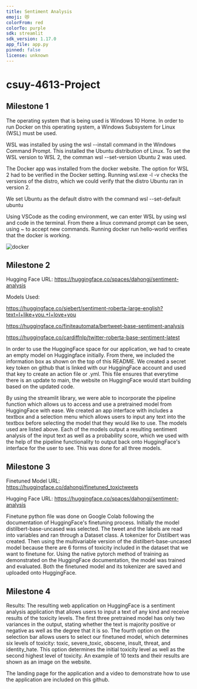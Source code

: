 ```yaml
---
title: Sentiment Analysis
emoji: 😻
colorFrom: red
colorTo: purple
sdk: streamlit
sdk_version: 1.17.0
app_file: app.py
pinned: false
license: unknown
---
```


# csuy-4613-Project
## Milestone 1

The operating system that is being used is Windows 10 Home. In order to run Docker on this operating system, a
Windows Subsystem for Linux (WSL) must be used.

WSL was installed by using the wsl --install command in the Windows Command Prompt. This installed the Ubuntu 
distribution of Linux. To set the WSL version to WSL 2, the comman wsl --set-version Ubuntu 2 was used.

The Docker app was installed from the docker website. The option for WSL 2 had to be verified in the
Docker setting. Running wsl.exe -l -v checks the versions of the distro, which we could verify that
the distro Ubuntu ran in version 2. 

We set Ubuntu as the default distro with the command wsl --set-default ubuntu

Using VSCode as the coding environment, we can enter WSL by using wsl and code in the terminal. From there
a linux command prompt can be seen, using ~ to accept new commands. Running docker run hello-world verifies
that the docker is working.

![docker](https://user-images.githubusercontent.com/33811542/227808275-baf0dec3-181c-4b04-beeb-b42c35667edb.jpg)

## Milestone 2

Hugging Face URL:
https://huggingface.co/spaces/dahongj/sentiment-analysis

Models Used:

https://huggingface.co/siebert/sentiment-roberta-large-english?text=I+like+you.+I+love+you

https://huggingface.co/finiteautomata/bertweet-base-sentiment-analysis

https://huggingface.co/cardiffnlp/twitter-roberta-base-sentiment-latest

In order to use the HuggingFace space for our application, we had to create an empty model on Huggingface 
initially. From there, we included the information box as shown on the top of this README. We created a
secret key token on github that is linked with our HuggingFace account and used that key to create an 
action file or .yml. This file ensures that everytime there is an update to main, the website on HuggingFace
would start building based on the updated code.

By using the streamlit library, we were able to incorporate the pipeline function which allows us to access
and use a pretrained model from HuggingFace with ease. We created an app interface with includes a textbox
and a selection menu which allows users to input any text into the textbox before selecting the model that
they would like to use. The models used are listed above. Each of the models output a resulting sentiment
analysis of the input text as well as a probability score, which we used with the help of the pipeline 
functionality to output back onto HuggingFace's interface for the user to see. This was done for all three
models.

## Milestone 3

Finetuned Model URL: https://huggingface.co/dahongj/finetuned_toxictweets

Hugging Face URL:
https://huggingface.co/spaces/dahongj/sentiment-analysis

Finetune python file was done on Google Colab following the documentation of HuggingFace's finetuning
process. Initially the model distilbert-base-uncased was selected. The tweet and the labels are read
into variables and ran through a Dataset class. A tokenizer for Distilbert was created.
Then using the multivariable version of the distilbert-base-uncased model because there are 6 forms 
of toxicity included in the dataset that we want to finetune for. Using the native pytorch method
of training as demonstrated on the HuggingFace documentation, the model was trained and evaluated.
Both the finetuned model and its tokenizer are saved and uploaded onto HuggingFace.

## Milestone 4

Results:
The resulting web application on HuggingFace is a sentiment analysis application that allows users
to input a text of any kind and receive results of the toxicity levels. The first three pretrained
model has only two variances in the output, stating whether the text is majority positive or negative
as well as the degree that it is so. The fourth option on the selection bar allows users to select
our finetuned model, which determines six levels of toxicity: toxic, severe_toxic, obscene, insult,
threat, and identity_hate. This option determines the initial toxicity level as well as the second
highest level of toxicity. An example of 10 texts and their results are shown as an image on the website.

The landing page for the application and a video to demonstrate how to use the application are included
on this github.

